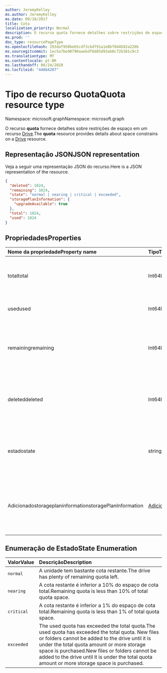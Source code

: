 ```yaml
---
author: JeremyKelley
ms.author: JeremyKelley
ms.date: 09/10/2017
title: Cota
localization_priority: Normal
description: O recurso quota fornece detalhes sobre restrições de espaço em um recurso Drive.
ms.prod: ''
doc_type: resourcePageType
ms.openlocfilehash: 293daf950beb5cdf3cbd791a1e8bf0d4b92a220b
ms.sourcegitcommit: 1ec5a7be90790aaebdf6d85d93ab0c72b381c9c3
ms.translationtype: MT
ms.contentlocale: pt-BR
ms.lasthandoff: 06/24/2020
ms.locfileid: "44864207"
---
```

# <a name="quota-resource-type"></a><span data-ttu-id="1c9a3-103">Tipo de recurso Quota</span><span class="sxs-lookup"><span data-stu-id="1c9a3-103">Quota resource type</span></span>

<span data-ttu-id="1c9a3-104">Namespace: microsoft.graph</span><span class="sxs-lookup"><span data-stu-id="1c9a3-104">Namespace: microsoft.graph</span></span>

<span data-ttu-id="1c9a3-105">O recurso **quota** fornece detalhes sobre restrições de espaço em um recurso [Drive](drive.md).</span><span class="sxs-lookup"><span data-stu-id="1c9a3-105">The **quota** resource provides details about space constrains on a [Drive](drive.md) resource.</span></span>

## <a name="json-representation"></a><span data-ttu-id="1c9a3-106">Representação JSON</span><span class="sxs-lookup"><span data-stu-id="1c9a3-106">JSON representation</span></span>

<span data-ttu-id="1c9a3-107">Veja a seguir uma representação JSON do recurso.</span><span class="sxs-lookup"><span data-stu-id="1c9a3-107">Here is a JSON representation of the resource.</span></span>

<!-- {
  "blockType": "resource",
  "optionalProperties": [ ],
  "@odata.type": "microsoft.graph.quota"
}-->

```json
{
  "deleted": 1024,
  "remaining": 1024,
  "state": "normal | nearing | critical | exceeded",
  "storagePlanInformation": {
    "upgradeAvailable": true
  },
  "total": 1024,
  "used": 1024
}
```

## <a name="properties"></a><span data-ttu-id="1c9a3-108">Propriedades</span><span class="sxs-lookup"><span data-stu-id="1c9a3-108">Properties</span></span>

| <span data-ttu-id="1c9a3-109">Nome da propriedade</span><span class="sxs-lookup"><span data-stu-id="1c9a3-109">Property name</span></span> | <span data-ttu-id="1c9a3-110">Tipo</span><span class="sxs-lookup"><span data-stu-id="1c9a3-110">Type</span></span>   | <span data-ttu-id="1c9a3-111">Descrição</span><span class="sxs-lookup"><span data-stu-id="1c9a3-111">Description</span></span>                                                                 |
|:--------------|:-------|:----------------------------------------------------------------------------|
| <span data-ttu-id="1c9a3-112">total</span><span class="sxs-lookup"><span data-stu-id="1c9a3-112">total</span></span>         | <span data-ttu-id="1c9a3-113">Int64</span><span class="sxs-lookup"><span data-stu-id="1c9a3-113">Int64</span></span>  | <span data-ttu-id="1c9a3-114">Total allowed storage space, in bytes.</span><span class="sxs-lookup"><span data-stu-id="1c9a3-114">Total allowed storage space, in bytes.</span></span> <span data-ttu-id="1c9a3-115">Read-only.</span><span class="sxs-lookup"><span data-stu-id="1c9a3-115">Read-only.</span></span>                           |
| <span data-ttu-id="1c9a3-116">used</span><span class="sxs-lookup"><span data-stu-id="1c9a3-116">used</span></span>          | <span data-ttu-id="1c9a3-117">Int64</span><span class="sxs-lookup"><span data-stu-id="1c9a3-117">Int64</span></span>  | <span data-ttu-id="1c9a3-118">Total space used, in bytes.</span><span class="sxs-lookup"><span data-stu-id="1c9a3-118">Total space used, in bytes.</span></span> <span data-ttu-id="1c9a3-119">Read-only.</span><span class="sxs-lookup"><span data-stu-id="1c9a3-119">Read-only.</span></span>                                      |
| <span data-ttu-id="1c9a3-120">remaining</span><span class="sxs-lookup"><span data-stu-id="1c9a3-120">remaining</span></span>     | <span data-ttu-id="1c9a3-121">Int64</span><span class="sxs-lookup"><span data-stu-id="1c9a3-121">Int64</span></span>  | <span data-ttu-id="1c9a3-122">Total space remaining before reaching the quota limit, in bytes.</span><span class="sxs-lookup"><span data-stu-id="1c9a3-122">Total space remaining before reaching the quota limit, in bytes.</span></span> <span data-ttu-id="1c9a3-123">Read-only.</span><span class="sxs-lookup"><span data-stu-id="1c9a3-123">Read-only.</span></span> |
| <span data-ttu-id="1c9a3-124">deleted</span><span class="sxs-lookup"><span data-stu-id="1c9a3-124">deleted</span></span>       | <span data-ttu-id="1c9a3-125">Int64</span><span class="sxs-lookup"><span data-stu-id="1c9a3-125">Int64</span></span>  | <span data-ttu-id="1c9a3-126">Total space consumed by files in the recycle bin, in bytes.</span><span class="sxs-lookup"><span data-stu-id="1c9a3-126">Total space consumed by files in the recycle bin, in bytes.</span></span> <span data-ttu-id="1c9a3-127">Read-only.</span><span class="sxs-lookup"><span data-stu-id="1c9a3-127">Read-only.</span></span>      |
| <span data-ttu-id="1c9a3-128">estado</span><span class="sxs-lookup"><span data-stu-id="1c9a3-128">state</span></span>         | <span data-ttu-id="1c9a3-129">string</span><span class="sxs-lookup"><span data-stu-id="1c9a3-129">string</span></span> | <span data-ttu-id="1c9a3-130">Enumeration value that indicates the state of the storage space.</span><span class="sxs-lookup"><span data-stu-id="1c9a3-130">Enumeration value that indicates the state of the storage space.</span></span> <span data-ttu-id="1c9a3-131">Read-only.</span><span class="sxs-lookup"><span data-stu-id="1c9a3-131">Read-only.</span></span> |
| <span data-ttu-id="1c9a3-132">Adicionadostorageplaninformation</span><span class="sxs-lookup"><span data-stu-id="1c9a3-132">storagePlanInformation</span></span>  | [<span data-ttu-id="1c9a3-133">Adicionadostorageplaninformation</span><span class="sxs-lookup"><span data-stu-id="1c9a3-133">storagePlanInformation</span></span>](storageplaninformation.md) | <span data-ttu-id="1c9a3-134">Informações sobre os planos de cota de armazenamento da unidade.</span><span class="sxs-lookup"><span data-stu-id="1c9a3-134">Information about the drive's storage quota plans.</span></span> <span data-ttu-id="1c9a3-135">Somente no OneDrive pessoal.</span><span class="sxs-lookup"><span data-stu-id="1c9a3-135">Only in Personal OneDrive.</span></span>|

## <a name="state-enumeration"></a><span data-ttu-id="1c9a3-136">Enumeração de Estado</span><span class="sxs-lookup"><span data-stu-id="1c9a3-136">State Enumeration</span></span>

| <span data-ttu-id="1c9a3-137">Valor</span><span class="sxs-lookup"><span data-stu-id="1c9a3-137">Value</span></span>      | <span data-ttu-id="1c9a3-138">Descrição</span><span class="sxs-lookup"><span data-stu-id="1c9a3-138">Description</span></span>                                                                                                                                                                 |
|:-----------|:----------------------------------------------------------------------------------------------------------------------------------------------------------------------------|
| `normal`   | <span data-ttu-id="1c9a3-139">A unidade tem bastante cota restante.</span><span class="sxs-lookup"><span data-stu-id="1c9a3-139">The drive has plenty of remaining quota left.</span></span>                                                                                                                               |
| `nearing`  | <span data-ttu-id="1c9a3-140">A cota restante é inferior a 10% do espaço de cota total.</span><span class="sxs-lookup"><span data-stu-id="1c9a3-140">Remaining quota is less than 10% of total quota space.</span></span>                                                                                                                      |
| `critical` | <span data-ttu-id="1c9a3-141">A cota restante é inferior a 1% do espaço de cota total.</span><span class="sxs-lookup"><span data-stu-id="1c9a3-141">Remaining quota is less than 1% of total quota space.</span></span>                                                                                                                       |
| `exceeded` | <span data-ttu-id="1c9a3-142">The used quota has exceeded the total quota.</span><span class="sxs-lookup"><span data-stu-id="1c9a3-142">The used quota has exceeded the total quota.</span></span> <span data-ttu-id="1c9a3-143">New files or folders cannot be added to the drive until it is under the total quota amount or more storage space is purchased.</span><span class="sxs-lookup"><span data-stu-id="1c9a3-143">New files or folders cannot be added to the drive until it is under the total quota amount or more storage space is purchased.</span></span> |

<!-- {
  "type": "#page.annotation",
  "description": "The quota facet provides information about how much space the OneDrive has available.",
  "keywords": "quota,available,remaining,used",
  "section": "documentation",
  "suppressions": [
    "Warning: /api-reference/v1.0/resources/quota.md:
      Found potential enums in resource example that weren't defined in a table:(normal, nearing,critical,exceeded) are in resource, but () are in table"
  ],
  "tocPath": "Facets/Quota"
} -->
